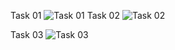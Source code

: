Task 01
![Task 01](https://i.ibb.co/4K25DDN/Task-01.png)
Task 02
![Task 02](https://i.ibb.co/cFnRSC1/Task.png)

Task 03
![Task 03](https://i.ibb.co/30rSqPp/TASK-2.png)

